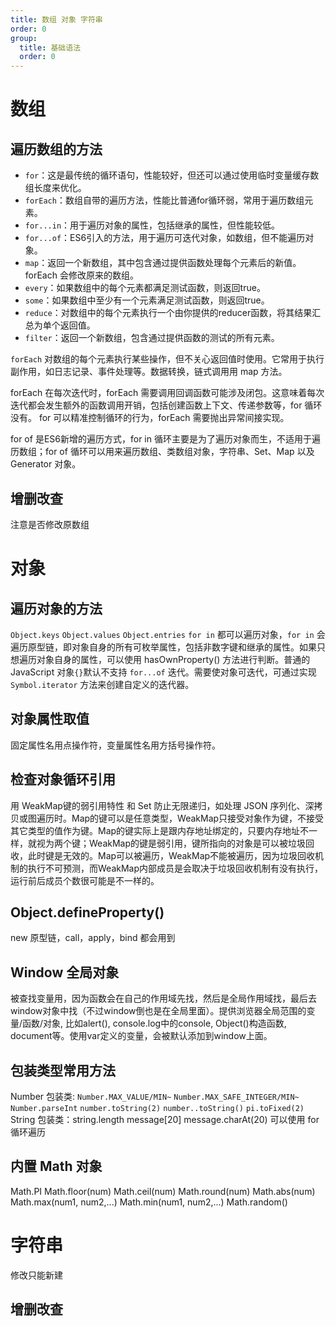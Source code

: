```yaml
---
title: 数组 对象 字符串
order: 0
group:
  title: 基础语法
  order: 0
---
```

# 数组
## 遍历数组的方法
- `for`：这是最传统的循环语句，性能较好，但还可以通过使用临时变量缓存数组长度来优化。
- `forEach`：数组自带的遍历方法，性能比普通for循环弱，常用于遍历数组元素。
- `for...in`：用于遍历对象的属性，包括继承的属性，但性能较低。
- `for...of`：ES6引入的方法，用于遍历可迭代对象，如数组，但不能遍历对象。
- `map`：返回一个新数组，其中包含通过提供函数处理每个元素后的新值。forEach 会修改原来的数组。
- `every`：如果数组中的每个元素都满足测试函数，则返回true。
- `some`：如果数组中至少有一个元素满足测试函数，则返回true。
- `reduce`：对数组中的每个元素执行一个由你提供的reducer函数，将其结果汇总为单个返回值。
- `filter`：返回一个新数组，包含通过提供函数的测试的所有元素。
  
`forEach` 对数组的每个元素执行某些操作，但不关心返回值时使用。它常用于执行副作用，如日志记录、事件处理等。数据转换，链式调用用 map 方法。

forEach 在每次迭代时，forEach 需要调用回调函数可能涉及闭包。这意味着每次迭代都会发生额外的函数调用开销，包括创建函数上下文、传递参数等，for 循环没有。 for 可以精准控制循环的行为，forEach 需要抛出异常间接实现。

for of 是ES6新增的遍历方式，for in 循环主要是为了遍历对象而生，不适用于遍历数组；for of 循环可以用来遍历数组、类数组对象，字符串、Set、Map 以及 Generator 对象。

## 增删改查
注意是否修改原数组





# 对象
## 遍历对象的方法
`Object.keys` `Object.values` `Object.entries` `for in` 都可以遍历对象，`for in` 会遍历原型链，即对象自身的所有可枚举属性，包括非数字键和继承的属性。如果只想遍历对象自身的属性，可以使用 hasOwnProperty() 方法进行判断。普通的 JavaScript 对象`{}`默认不支持 `for...of` 迭代。需要使对象可迭代，可通过实现 `Symbol.iterator` 方法来创建自定义的迭代器。
## 对象属性取值
固定属性名用点操作符，变量属性名用方括号操作符。
## 检查对象循环引用
用 WeakMap键的弱引用特性 和 Set 防止无限递归，如处理 JSON 序列化、深拷贝或图遍历时。Map的键可以是任意类型，WeakMap只接受对象作为键，不接受其它类型的值作为键。Map的键实际上是跟内存地址绑定的，只要内存地址不一样，就视为两个键；WeakMap的键是弱引用，键所指向的对象是可以被垃圾回收，此时键是无效的。Map可以被遍历，WeakMap不能被遍历，因为垃圾回收机制的执行不可预测，而WeakMap内部成员是会取决于垃圾回收机制有没有执行，运行前后成员个数很可能是不一样的。
## Object.defineProperty()
 new 原型链，call，apply，bind 都会用到
## Window 全局对象
被查找变量用，因为函数会在自己的作用域先找，然后是全局作用域找，最后去window对象中找（不过window倒也是在全局里面）。提供浏览器全局范围的变量/函数/对象, 比如alert(), console.log中的console, Object()构造函数, document等。使用var定义的变量，会被默认添加到window上面。
## 包装类型常用方法
Number 包装类: `Number.MAX_VALUE/MIN~` `Number.MAX_SAFE_INTEGER/MIN~` `Number.parseInt` `number.toString(2)` `number..toString()` `pi.toFixed(2)` String 包装类：string.length message[20] message.charAt(20) 可以使用 for 循环遍历
## 内置 Math 对象
Math.PI Math.floor(num) Math.ceil(num) Math.round(num) Math.abs(num) Math.max(num1, num2,...) Math.min(num1, num2,...) Math.random() 

# 字符串
修改只能新建
## 增删改查

